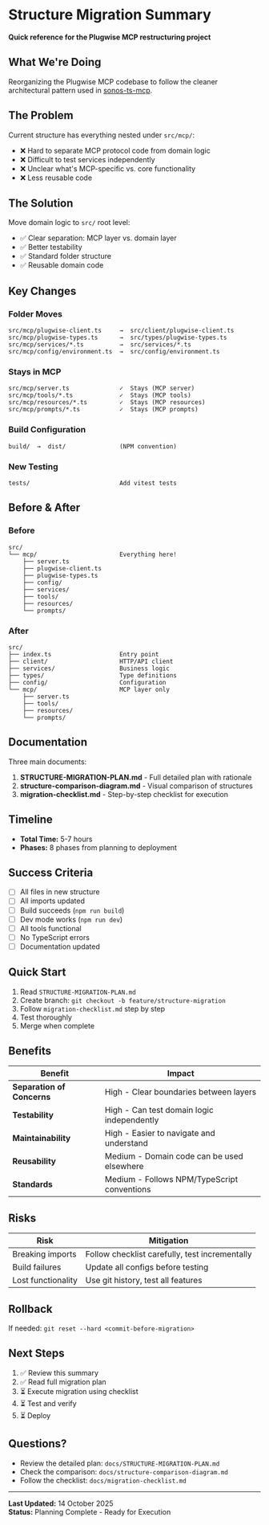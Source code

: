 # Structure Migration Summary

**Quick reference for the Plugwise MCP restructuring project**

## What We're Doing

Reorganizing the Plugwise MCP codebase to follow the cleaner architectural pattern used in [sonos-ts-mcp](https://github.com/Tommertom/sonos-ts-mcp).

## The Problem

Current structure has everything nested under `src/mcp/`:
- ❌ Hard to separate MCP protocol code from domain logic
- ❌ Difficult to test services independently
- ❌ Unclear what's MCP-specific vs. core functionality
- ❌ Less reusable code

## The Solution

Move domain logic to `src/` root level:
- ✅ Clear separation: MCP layer vs. domain layer
- ✅ Better testability
- ✅ Standard folder structure
- ✅ Reusable domain code

## Key Changes

### Folder Moves

```
src/mcp/plugwise-client.ts     →  src/client/plugwise-client.ts
src/mcp/plugwise-types.ts      →  src/types/plugwise-types.ts
src/mcp/services/*.ts          →  src/services/*.ts
src/mcp/config/environment.ts  →  src/config/environment.ts
```

### Stays in MCP

```
src/mcp/server.ts              ✓  Stays (MCP server)
src/mcp/tools/*.ts             ✓  Stays (MCP tools)
src/mcp/resources/*.ts         ✓  Stays (MCP resources)
src/mcp/prompts/*.ts           ✓  Stays (MCP prompts)
```

### Build Configuration

```
build/  →  dist/               (NPM convention)
```

### New Testing

```
tests/                         Add vitest tests
```

## Before & After

### Before
```
src/
└── mcp/                       Everything here!
    ├── server.ts
    ├── plugwise-client.ts
    ├── plugwise-types.ts
    ├── config/
    ├── services/
    ├── tools/
    ├── resources/
    └── prompts/
```

### After
```
src/
├── index.ts                   Entry point
├── client/                    HTTP/API client
├── services/                  Business logic
├── types/                     Type definitions
├── config/                    Configuration
└── mcp/                       MCP layer only
    ├── server.ts
    ├── tools/
    ├── resources/
    └── prompts/
```

## Documentation

Three main documents:

1. **STRUCTURE-MIGRATION-PLAN.md** - Full detailed plan with rationale
2. **structure-comparison-diagram.md** - Visual comparison of structures
3. **migration-checklist.md** - Step-by-step checklist for execution

## Timeline

- **Total Time:** 5-7 hours
- **Phases:** 8 phases from planning to deployment

## Success Criteria

- [ ] All files in new structure
- [ ] All imports updated
- [ ] Build succeeds (`npm run build`)
- [ ] Dev mode works (`npm run dev`)
- [ ] All tools functional
- [ ] No TypeScript errors
- [ ] Documentation updated

## Quick Start

1. Read `STRUCTURE-MIGRATION-PLAN.md`
2. Create branch: `git checkout -b feature/structure-migration`
3. Follow `migration-checklist.md` step by step
4. Test thoroughly
5. Merge when complete

## Benefits

| Benefit | Impact |
|---------|--------|
| **Separation of Concerns** | High - Clear boundaries between layers |
| **Testability** | High - Can test domain logic independently |
| **Maintainability** | High - Easier to navigate and understand |
| **Reusability** | Medium - Domain code can be used elsewhere |
| **Standards** | Medium - Follows NPM/TypeScript conventions |

## Risks

| Risk | Mitigation |
|------|------------|
| Breaking imports | Follow checklist carefully, test incrementally |
| Build failures | Update all configs before testing |
| Lost functionality | Use git history, test all features |

## Rollback

If needed: `git reset --hard <commit-before-migration>`

## Next Steps

1. ✅ Review this summary
2. ✅ Read full migration plan
3. ⏳ Execute migration using checklist
4. ⏳ Test and verify
5. ⏳ Deploy

## Questions?

- Review the detailed plan: `docs/STRUCTURE-MIGRATION-PLAN.md`
- Check the comparison: `docs/structure-comparison-diagram.md`
- Follow the checklist: `docs/migration-checklist.md`

---

**Last Updated:** 14 October 2025  
**Status:** Planning Complete - Ready for Execution
